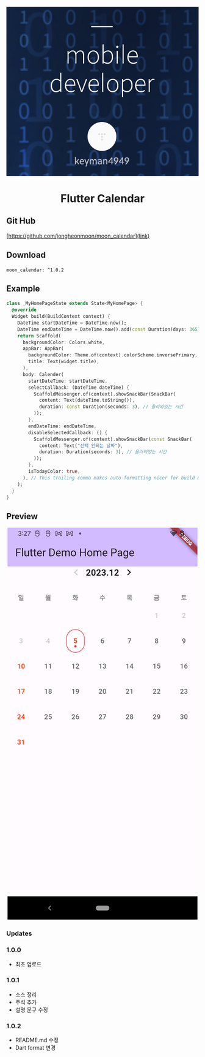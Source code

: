 <p align="center">
  <img src="https://raw.githubusercontent.com/jongheonmoon/moon_calendar/master/preview/my_img.png" />
</p>
 
<h1 align="center">Flutter Calendar</h1>

## Git Hub

[https://github.com/jongheonmoon/moon_calendar](link)


## Download

```
moon_calendar: ^1.0.2
```

## Example

```dart
class _MyHomePageState extends State<MyHomePage> {
  @override
  Widget build(BuildContext context) {
    DateTime startDateTime = DateTime.now();
    DateTime endDateTime = DateTime.now().add(const Duration(days: 365));
    return Scaffold(
      backgroundColor: Colors.white,
      appBar: AppBar(
        backgroundColor: Theme.of(context).colorScheme.inversePrimary,
        title: Text(widget.title),
      ),
      body: Calender(
        startDateTime: startDateTime,
        selectCallback: (DateTime dateTime) {
          ScaffoldMessenger.of(context).showSnackBar(SnackBar(
            content: Text(dateTime.toString()),
            duration: const Duration(seconds: 3), // 올라와있는 시간
          ));
        },
        endDateTime: endDateTime,
        disableSelectedCallback: () {
          ScaffoldMessenger.of(context).showSnackBar(const SnackBar(
            content: Text("선택 안되는 날짜"),
            duration: Duration(seconds: 3), // 올라와있는 시간
          ));
        },
        isTodayColor: true,
      ), // This trailing comma makes auto-formatting nicer for build methods.
    );
  }
}
```
 
## Preview

<p align="center">
  <img src="https://github.com/jongheonmoon/moon_calendar/blob/master/preview/preview1.png?raw=true" />
</p>
 
 
### Updates
### 1.0.0

 - 최초 업로드

### 1.0.1

- 소스 정리
- 주석 추가
- 설명 문구 수정

### 1.0.2

- README.md 수정
- Dart format 변경